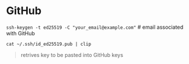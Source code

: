 

# GitHub
`ssh-keygen -t ed25519 -C "your_email@example.com"` # email associated with GitHub

`cat ~/.ssh/id_ed25519.pub | clip`
> retrives key to be pasted into GitHub keys